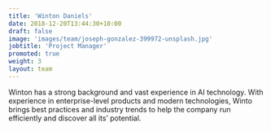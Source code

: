 ```yaml
---
title: 'Winton Daniels'
date: 2018-12-20T13:44:30+10:00
draft: false
image: 'images/team/joseph-gonzalez-399972-unsplash.jpg'
jobtitle: 'Project Manager'
promoted: true
weight: 3
layout: team
---
```


Winton has a strong background and vast experience in AI technology. With experience in enterprise-level products and modern technologies, 
Winto brings best practices and industry trends to help the company run efficiently and discover all its’ potential.